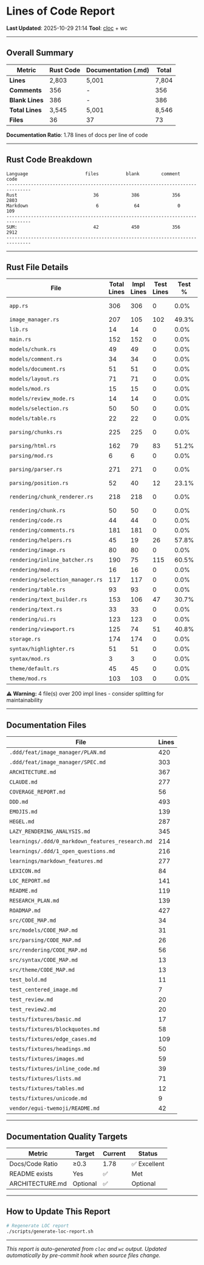 # Lines of Code Report

**Last Updated**: 2025-10-29 21:14
**Tool**: [cloc](https://github.com/AlDanial/cloc) + wc

---

## Overall Summary

| Metric | Rust Code | Documentation (.md) | Total |
|--------|-----------|---------------------|-------|
| **Lines** | 2,803 | 5,001 | 7,804 |
| **Comments** | 356 | - | 356 |
| **Blank Lines** | 386 | - | 386 |
| **Total Lines** | 3,545 | 5,001 | 8,546 |
| **Files** | 36 | 37 | 73 |

**Documentation Ratio**: 1.78 lines of docs per line of code

---

## Rust Code Breakdown

```
Language                     files          blank        comment           code
-------------------------------------------------------------------------------
Rust                            36            386            356           2803
Markdown                         6             64              0            109
-------------------------------------------------------------------------------
SUM:                            42            450            356           2912
-------------------------------------------------------------------------------
```

---

## Rust File Details

| File | Total Lines | Impl Lines | Test Lines | Test % | Status |
|------|-------------|------------|------------|--------|--------|
| `app.rs` | 306 | 306 | 0 | 0.0% | ⚠️ Large |
| `image_manager.rs` | 207 | 105 | 102 | 49.3% | ✅ |
| `lib.rs` | 14 | 14 | 0 | 0.0% | ✅ |
| `main.rs` | 152 | 152 | 0 | 0.0% | ✅ |
| `models/chunk.rs` | 49 | 49 | 0 | 0.0% | ✅ |
| `models/comment.rs` | 34 | 34 | 0 | 0.0% | ✅ |
| `models/document.rs` | 51 | 51 | 0 | 0.0% | ✅ |
| `models/layout.rs` | 71 | 71 | 0 | 0.0% | ✅ |
| `models/mod.rs` | 15 | 15 | 0 | 0.0% | ✅ |
| `models/review_mode.rs` | 14 | 14 | 0 | 0.0% | ✅ |
| `models/selection.rs` | 50 | 50 | 0 | 0.0% | ✅ |
| `models/table.rs` | 22 | 22 | 0 | 0.0% | ✅ |
| `parsing/chunks.rs` | 225 | 225 | 0 | 0.0% | ⚠️ Large |
| `parsing/html.rs` | 162 | 79 | 83 | 51.2% | ✅ |
| `parsing/mod.rs` | 6 | 6 | 0 | 0.0% | ✅ |
| `parsing/parser.rs` | 271 | 271 | 0 | 0.0% | ⚠️ Large |
| `parsing/position.rs` | 52 | 40 | 12 | 23.1% | ✅ |
| `rendering/chunk_renderer.rs` | 218 | 218 | 0 | 0.0% | ⚠️ Large |
| `rendering/chunk.rs` | 50 | 50 | 0 | 0.0% | ✅ |
| `rendering/code.rs` | 44 | 44 | 0 | 0.0% | ✅ |
| `rendering/comments.rs` | 181 | 181 | 0 | 0.0% | ✅ |
| `rendering/helpers.rs` | 45 | 19 | 26 | 57.8% | ✅ |
| `rendering/image.rs` | 80 | 80 | 0 | 0.0% | ✅ |
| `rendering/inline_batcher.rs` | 190 | 75 | 115 | 60.5% | ✅ |
| `rendering/mod.rs` | 16 | 16 | 0 | 0.0% | ✅ |
| `rendering/selection_manager.rs` | 117 | 117 | 0 | 0.0% | ✅ |
| `rendering/table.rs` | 93 | 93 | 0 | 0.0% | ✅ |
| `rendering/text_builder.rs` | 153 | 106 | 47 | 30.7% | ✅ |
| `rendering/text.rs` | 33 | 33 | 0 | 0.0% | ✅ |
| `rendering/ui.rs` | 123 | 123 | 0 | 0.0% | ✅ |
| `rendering/viewport.rs` | 125 | 74 | 51 | 40.8% | ✅ |
| `storage.rs` | 174 | 174 | 0 | 0.0% | ✅ |
| `syntax/highlighter.rs` | 51 | 51 | 0 | 0.0% | ✅ |
| `syntax/mod.rs` | 3 | 3 | 0 | 0.0% | ✅ |
| `theme/default.rs` | 45 | 45 | 0 | 0.0% | ✅ |
| `theme/mod.rs` | 103 | 103 | 0 | 0.0% | ✅ |

**⚠️ Warning:** 4 file(s) over 200 impl lines - consider splitting for maintainability

---

## Documentation Files

| File | Lines |
|------|-------|
| `.ddd/feat/image_manager/PLAN.md` | 420 |
| `.ddd/feat/image_manager/SPEC.md` | 303 |
| `ARCHITECTURE.md` | 367 |
| `CLAUDE.md` | 277 |
| `COVERAGE_REPORT.md` | 56 |
| `DDD.md` | 493 |
| `EMOJIS.md` | 139 |
| `HEGEL.md` | 287 |
| `LAZY_RENDERING_ANALYSIS.md` | 345 |
| `learnings/.ddd/0_markdown_features_research.md` | 214 |
| `learnings/.ddd/1_open_questions.md` | 216 |
| `learnings/markdown_features.md` | 277 |
| `LEXICON.md` | 84 |
| `LOC_REPORT.md` | 141 |
| `README.md` | 119 |
| `RESEARCH_PLAN.md` | 139 |
| `ROADMAP.md` | 427 |
| `src/CODE_MAP.md` | 34 |
| `src/models/CODE_MAP.md` | 31 |
| `src/parsing/CODE_MAP.md` | 26 |
| `src/rendering/CODE_MAP.md` | 56 |
| `src/syntax/CODE_MAP.md` | 13 |
| `src/theme/CODE_MAP.md` | 13 |
| `test_bold.md` | 11 |
| `test_centered_image.md` | 7 |
| `test_review.md` | 20 |
| `test_review2.md` | 20 |
| `tests/fixtures/basic.md` | 17 |
| `tests/fixtures/blockquotes.md` | 58 |
| `tests/fixtures/edge_cases.md` | 109 |
| `tests/fixtures/headings.md` | 50 |
| `tests/fixtures/images.md` | 59 |
| `tests/fixtures/inline_code.md` | 39 |
| `tests/fixtures/lists.md` | 71 |
| `tests/fixtures/tables.md` | 12 |
| `tests/fixtures/unicode.md` | 9 |
| `vendor/egui-twemoji/README.md` | 42 |

---

## Documentation Quality Targets

| Metric | Target | Current | Status |
|--------|--------|---------|--------|
| Docs/Code Ratio | ≥0.3 | 1.78 | ✅ Excellent |
| README exists | Yes | ✅ | Met |
| ARCHITECTURE.md | Optional | ✅ | Optional |

---

## How to Update This Report

```bash
# Regenerate LOC report
./scripts/generate-loc-report.sh
```

---

*This report is auto-generated from `cloc` and `wc` output.*
*Updated automatically by pre-commit hook when source files change.*
